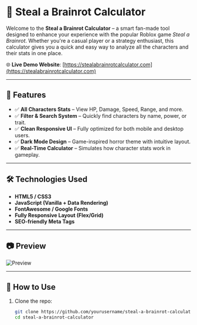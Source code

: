 # 🧠 Steal a Brainrot Calculator

Welcome to the **Steal a Brainrot Calculator** – a smart fan-made tool designed to enhance your experience with the popular Roblox game *Steal a Brainrot*. Whether you're a casual player or a strategy enthusiast, this calculator gives you a quick and easy way to analyze all the characters and their stats in one place.

🌐 **Live Demo Website**: [https://stealabrainrotcalculator.com](https://stealabrainrotcalculator.com)

---

## 🚀 Features

- ✅ **All Characters Stats** – View HP, Damage, Speed, Range, and more.
- ✅ **Filter & Search System** – Quickly find characters by name, power, or trait.
- ✅ **Clean Responsive UI** – Fully optimized for both mobile and desktop users.
- ✅ **Dark Mode Design** – Game-inspired horror theme with intuitive layout.
- ✅ **Real-Time Calculator** – Simulates how character stats work in gameplay.

---

## 🛠️ Technologies Used

- **HTML5 / CSS3**
- **JavaScript (Vanilla + Data Rendering)**
- **FontAwesome / Google Fonts**
- **Fully Responsive Layout (Flex/Grid)**
- **SEO-friendly Meta Tags**

---

## 📷 Preview

![Preview](https://stealabrainrotcalculator.com/assets/brainrot-preview.png)

---

## 📂 How to Use

1. Clone the repo:

   ```bash
   git clone https://github.com/yourusername/steal-a-brainrot-calculator.git
   cd steal-a-brainrot-calculator
